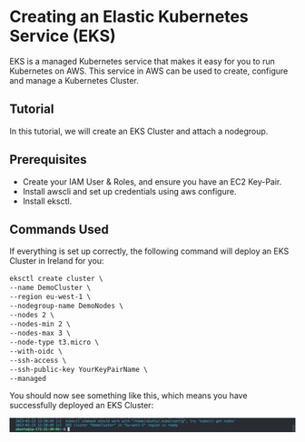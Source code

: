 # Creating an Elastic Kubernetes Service (EKS) 
EKS is a managed Kubernetes service that makes it easy for you to run Kubernetes on AWS. This service in AWS can be used to create, configure and manage a Kubernetes Cluster.

## Tutorial 
In this tutorial, we will create an EKS Cluster and attach a nodegroup.

## Prerequisites 
* Create your IAM User & Roles, and ensure you have an EC2 Key-Pair.
* Install awscli and set up credentials using aws configure.
* Install eksctl.

## Commands Used
If everything is set up correctly, the following command will deploy an EKS Cluster in Ireland for you:
```
eksctl create cluster \
--name DemoCluster \
--region eu-west-1 \
--nodegroup-name DemoNodes \
--nodes 2 \
--nodes-min 2 \
--nodes-max 3 \
--node-type t3.micro \
--with-oidc \
--ssh-access \
--ssh-public-key YourKeyPairName \
--managed
```

You should now see something like this, which means you have successfully deployed an EKS Cluster:

<p align="center">
    <img src="https://github.com/Adamcoakley/kubernetes/blob/main/create-eks-cluster/eks-cluster.png?raw=true">
</p>

